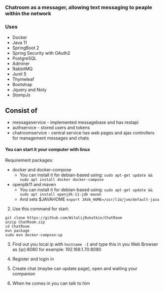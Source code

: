 ### Chatroom as a messager, allowing text messaging to peaple within the network 

### Uses
- Docker
- Java 11
- SpringBoot 2
- Spring Security with OAuth2
- PostgreSQL
- Adminer
- RabbitMQ
- Junit 5
- Thymeleaf
- Bootstrap
- Jquery and Noty
- StompJs

## Consist of
- messageservice - implemented messagebase and has restapi
- authservice - stored users and tokens
- chatroomservice - central service has web pages and ajax controllers for management messages and chats

#### You can start it your computer with linux

Requirement packages:
 - docker and docker-compose
	- You can install it for debian-based using:
	```sudo apt-get update && sudo apt install docker docker-compose```
 - openjdk11 and maven
	- You can install it for debian-based using:
	```sudo apt-get update && sudo apt install openjdk-11-jdk maven```
	- And sets $JAVAHOME
	```export JAVA_HOME=/usr/lib/jvm/default-java```


2. Use this command for start:
```
git clone https://github.com/WitalijBukatkin/ChatRoom
unzip ChatRoom.zip
cd ChatRoom
mvn package
sudo mvn docker-compose:up
```
3. Find out you local ip with `hostname -I`
and type this in you Web Browser as {ip}:8080 for example: 192.168.1.70:8080

4. Register and login in
5. Create chat (maybe can update page), open and waiting your companion
6. When he comes in you can talk to him